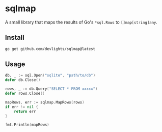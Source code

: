 # sqlmap

A small library that maps the results of Go's ```*sql.Rows``` to ```[]map[string]any```.

## Install

```sh
go get github.com/devlights/sqlmap@latest
```

## Usage

```go
db, _ := sql.Open("sqlite", "path/to/db")
defer db.Close()

rows, _ := db.Query("SELECT * FROM xxxxx")
defer rows.Close()

mapRows, err := sqlmap.MapRows(rows)
if err != nil {
    return err
}

fmt.Println(mapRows)
```
